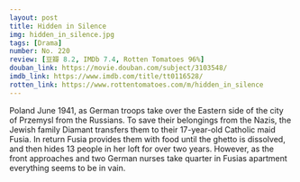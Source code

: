 ```yaml
---
layout: post 
title: Hidden in Silence
img: hidden_in_silence.jpg
tags: [Drama]
number: No. 220
review: [豆瓣 8.2, IMDb 7.4, Rotten Tomatoes 96%]
douban_link: https://movie.douban.com/subject/3103548/
imdb_link: https://www.imdb.com/title/tt0116528/
rotten_link: https://www.rottentomatoes.com/m/hidden_in_silence
---
```


Poland June 1941, as German troops take over the Eastern side of the city of Przemysl from the Russians. To save their belongings from the Nazis, the Jewish family Diamant transfers them to their 17-year-old Catholic maid Fusia. In return Fusia provides them with food until the ghetto is dissolved, and then hides 13 people in her loft for over two years. However, as the front approaches and two German nurses take quarter in Fusias apartment everything seems to be in vain.